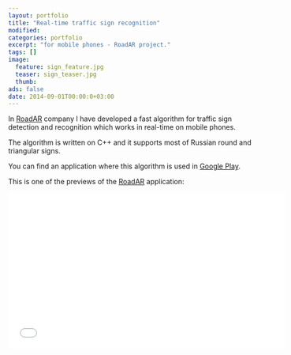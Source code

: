 ```yaml
---
layout: portfolio
title: "Real-time traffic sign recognition"
modified:
categories: portfolio
excerpt: "for mobile phones - RoadAR project."
tags: []
image:
  feature: sign_feature.jpg
  teaser: sign_teaser.jpg
  thumb:
ads: false
date: 2014-09-01T00:00:0+03:00
---
```


In [RoadAR] company I have developed a fast algorithm for traffic sign detection and recognition
which works in real-time on mobile phones.

The algorithm is written on C++ and it supports most of Russian round and triangular signs.

You can find an application where this algorithm is used in [Google Play].

This is one of the previews of the [RoadAR] application:

<iframe width="560" height="315" src="//youtube.com/embed/hV9sEt7Z_n4" frameborder="0"> </iframe>

[RoadAR]: http://www.roadar.ru
[Google Play]: https://play.google.com/store/apps/details?id=ru.roadar.android